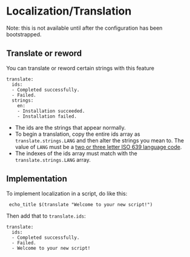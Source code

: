 <!--
id: localize
tags: usage
-->

# Localization/Translation

Note: this is not available until after the configuration has been bootstrapped.

## Translate or reword

You can translate or reword certain strings with this feature

    translate:
      ids:
      - Completed successfully.
      - Failed.
      strings:
        en:
        - Installation succeeded.
        - Installation failed.


* The ids are the strings that appear normally.
* To begin a translation, copy the entire ids array as `translate.strings.LANG` and then alter the strings you mean to.  The value of `LANG` must be a [two or three letter ISO 639 language code](https://www.loc.gov/standards/iso639-2/php/code_list.php).
* The indexes of the ids array must match with the `translate.strings.LANG` array.

## Implementation

To implement localization in a script, do like this:

     echo_title $(translate "Welcome to your new script!")
     
Then add that to `translate.ids`:

    translate:
      ids:
      - Completed successfully.
      - Failed. 
      - Welcome to your new script!    

